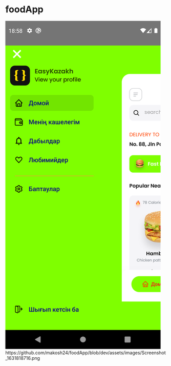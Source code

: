 # foodApp
<img src="https://github.com/makosh24/foodApp/blob/dev/assets/images/Screenshot_1631818716.png" alt="Example" style="max-width: 100%;">
https://github.com/makosh24/foodApp/blob/dev/assets/images/Screenshot_1631818716.png
